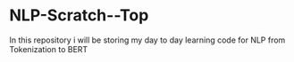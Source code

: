 # NLP-Scratch--Top
In this repository i will be storing my day to day learning code for NLP from Tokenization to BERT
